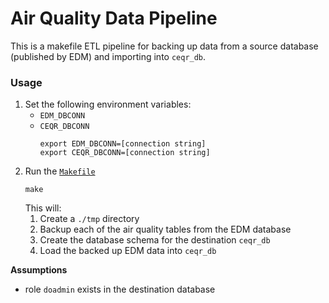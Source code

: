 # Air Quality Data Pipeline
This is a makefile ETL pipeline for backing up data from a source database (published by EDM) and importing into `ceqr_db`.  

### Usage
1. Set the following environment variables:
   - `EDM_DBCONN`
   - `CEQR_DBCONN`
     ```
     export EDM_DBCONN=[connection string]
     export CEQR_DBCONN=[connection string]
     ```
2. Run the [`Makefile`](./Makefile)  
   ```shell
   make
   ```
   This will:  
     1.  Create a `./tmp` directory
     2.  Backup each of the air quality tables from the EDM database
     3.  Create the database schema for the destination `ceqr_db`
     4.  Load the backed up EDM data into `ceqr_db`


**Assumptions**  
- role `doadmin` exists in the destination database